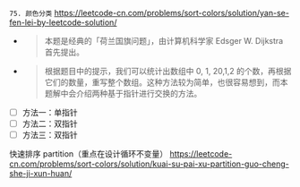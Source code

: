 
`75. 颜色分类` https://leetcode-cn.com/problems/sort-colors/solution/yan-se-fen-lei-by-leetcode-solution/
- > 本题是经典的「荷兰国旗问题」，由计算机科学家 Edsger W. Dijkstra 首先提出。
- > 根据题目中的提示，我们可以统计出数组中 0, 1, 20,1,2 的个数，再根据它们的数量，重写整个数组。这种方法较为简单，也很容易想到，而本题解中会介绍两种基于指针进行交换的方法。
- [ ] 方法一：单指针
- [ ] 方法二：双指针
- [ ] 方法三：双指针

快速排序 partition（重点在设计循环不变量） https://leetcode-cn.com/problems/sort-colors/solution/kuai-su-pai-xu-partition-guo-cheng-she-ji-xun-huan/
